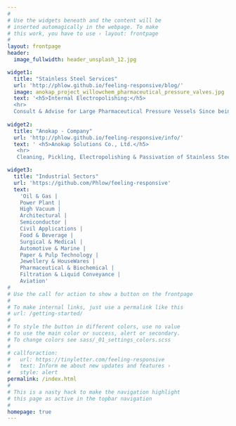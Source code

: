 ```yaml
---
#
# Use the widgets beneath and the content will be
# inserted automagically in the webpage. To make
# this work, you have to use › layout: frontpage
#
layout: frontpage
header:
  image_fullwidth: header_unsplash_12.jpg

widget1:
  title: "Stainless Steel Services"
  url: 'http://phlow.github.io/feeling-responsive/blog/'
  image: anokap_project_willowchem_pharmaceutical_pressure_valves.jpg
  text: '<h5>Internal Electropolishing:</h5> 
  <hr>
  Consult & Advise for Large Pharmaceutical Pressure Vessels Since being ready and open for business back in October 2007 the client had increased from strength to strength and under the guidance of Anokap Solutions had been busy chemically and electrochemically processing all sorts of fabrications, components and assemblies. Over this progressive period many of the […]'
  
widget2:
  title: "Anokap - Company"
  url: 'http://phlow.github.io/feeling-responsive/info/'
  text: ' <h5>Anokap Solutions Co., Ltd.</h5> 
   <hr>
   Cleaning, Pickling, Electropolishing & Passivation of Stainless Steel are some of the most commonly requested specialist technical services provided by Anokap Solutions Co., Ltd.'

widget3:
  title: "Industrial Sectors"
  url: 'https://github.com/Phlow/feeling-responsive'
  text: 
    'Oil & Gas |
    Power Plant |
    High Vacuum |
    Architectural |
    Semiconductor |
    Civil Applications |
    Food & Beverage |
    Surgical & Medical |
    Automotive & Marine | 
    Paper & Pulp Technology |
    Jewellery & HouseWares |
    Pharmaceutical & Biochemical |
    Filtration & Liquid Conveyance |
    Aviation'
#
# Use the call for action to show a button on the frontpage
#
# To make internal links, just use a permalink like this
# url: /getting-started/
#
# To style the button in different colors, use no value
# to use the main color or success, alert or secondary.
# To change colors see sass/_01_settings_colors.scss
#
# callforaction:
#   url: https://tinyletter.com/feeling-responsive
#   text: Inform me about new updates and features ›
#   style: alert
permalink: /index.html
#
# This is a nasty hack to make the navigation highlight
# this page as active in the topbar navigation
#
homepage: true
---
```



